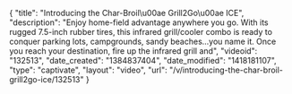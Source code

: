 {
    "title": "Introducing the Char-Broil\u00ae Grill2Go\u00ae ICE",
    "description": "Enjoy home-field advantage anywhere you go. With its rugged 7.5-inch rubber tires, this infrared grill\/cooler combo is ready to conquer parking lots, campgrounds, sandy beaches...you name it. Once you reach your destination, fire up the infrared grill and",
    "videoid": "132513",
    "date_created": "1384837404",
    "date_modified": "1418181107",
    "type": "captivate",
    "layout": "video",
    "url": "\/v\/introducing-the-char-broil-grill2go-ice\/132513"
}